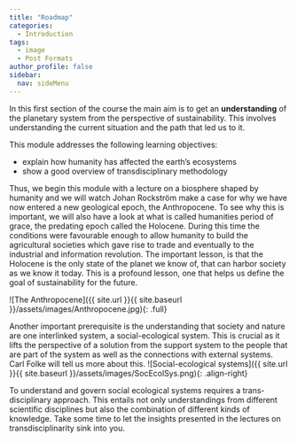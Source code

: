 ```yaml
---
title: "Roadmap"
categories:
  - Introduction
tags:
  - image
  - Post Formats
author_profile: false
sidebar:
  nav: sideMenu
---
```

In this first section of the course the main aim is to get an __understanding__ of the planetary system from the perspective of sustainability. This involves understanding the current situation and the path that led us to it.

This module addresses the following learning objectives:

* explain how humanity has affected the earth’s ecosystems
* show a good overview of transdisciplinary methodology

Thus, we begin this module with a lecture on a biosphere shaped by humanity and we will watch Johan Rockström make a case for why we have now entered a new geological epoch, the Anthropocene. To see why this is important, we will also have a look at what is called humanities period of grace, the predating epoch called the Holocene. During this time the conditions were favourable enough to allow humanity to build the agricultural societies which gave rise to trade and eventually to the industrial and information revolution. The important lesson, is that the Holocene is the only state of the planet we know of, that can harbor society as we know it today. This is a profound lesson, one that helps us define the goal of sustainability for the future.

![The Anthropocene]({{ site.url }}{{ site.baseurl }}/assets/images/Anthropocene.jpg){: .full}


Another important prerequisite is the understanding that society and nature are one interlinked system, a social-ecological system. This is crucial as it lifts the perspective of a solution from the support system to the people that are part of the system as well as the connections with external systems. Carl Folke will tell us more about this. ![Social-ecological systems]({{ site.url }}{{ site.baseurl }}/assets/images/SocEcolSys.png){: .align-right}

To understand and govern social ecological systems requires a trans-disciplinary approach. This entails not only understandings from different scientific disciplines but also the combination of different kinds of knowledge. Take some time to let the insights presented in the lectures on transdisciplinarity sink into you.

